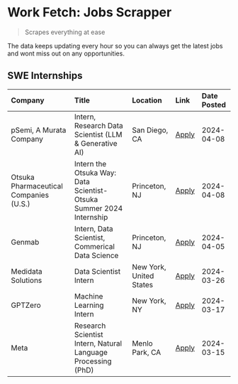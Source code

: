 # Work Fetch: Jobs Scrapper
> Scrapes everything at ease

The data keeps updating every hour so you can always get the latest jobs and wont miss out on any opportunities.

## SWE Internships
<!--START_SECTION:workfetch-->
| Company                                | Title                                                                | Location                | Link                                                                                                                                                                                                                                                                                                           | Date Posted   |
|:---------------------------------------|:---------------------------------------------------------------------|:------------------------|:---------------------------------------------------------------------------------------------------------------------------------------------------------------------------------------------------------------------------------------------------------------------------------------------------------------|:--------------|
| pSemi, A Murata Company                | Intern, Research Data Scientist (LLM & Generative AI)                | San Diego, CA           | [Apply](https://www.linkedin.com/jobs/view/intern-research-data-scientist-llm-generative-ai-at-psemi-a-murata-company-3887074168?position=7&pageNum=0&refId=OejfOgBlRir3rgCpsHkSqA%3D%3D&trackingId=T6zDoDYnpAZ%2Bc7dGKtXfGA%3D%3D&trk=public_jobs_jserp-result_search-card)                                   | 2024-04-08    |
| Otsuka Pharmaceutical Companies (U.S.) | Intern the Otsuka Way: Data Scientist- Otsuka Summer 2024 Internship | Princeton, NJ           | [Apply](https://www.linkedin.com/jobs/view/intern-the-otsuka-way-data-scientist-otsuka-summer-2024-internship-at-otsuka-pharmaceutical-companies-u-s-3885963629?position=10&pageNum=0&refId=OejfOgBlRir3rgCpsHkSqA%3D%3D&trackingId=%2FXaDquMxI7wae1R%2BT71LNg%3D%3D&trk=public_jobs_jserp-result_search-card) | 2024-04-08    |
| Genmab                                 | Intern, Data Scientist, Commerical Data Science                      | Princeton, NJ           | [Apply](https://www.linkedin.com/jobs/view/intern-data-scientist-commerical-data-science-at-genmab-3887818362?position=8&pageNum=0&refId=OejfOgBlRir3rgCpsHkSqA%3D%3D&trackingId=6K0hAmvr%2FBfpCYGMPohtlA%3D%3D&trk=public_jobs_jserp-result_search-card)                                                      | 2024-04-05    |
| Medidata Solutions                     | Data Scientist Intern                                                | New York, United States | [Apply](https://www.linkedin.com/jobs/view/data-scientist-intern-at-medidata-solutions-3810253704?position=6&pageNum=0&refId=OejfOgBlRir3rgCpsHkSqA%3D%3D&trackingId=NvzI3Ztboj4iJi%2BigGJlIQ%3D%3D&trk=public_jobs_jserp-result_search-card)                                                                  | 2024-03-26    |
| GPTZero                                | Machine Learning Intern                                              | New York, NY            | [Apply](https://www.linkedin.com/jobs/view/machine-learning-intern-at-gptzero-3860723963?position=5&pageNum=0&refId=OejfOgBlRir3rgCpsHkSqA%3D%3D&trackingId=RMHoeimwxYXN9665lvcG7Q%3D%3D&trk=public_jobs_jserp-result_search-card)                                                                             | 2024-03-17    |
| Meta                                   | Research Scientist Intern, Natural Language Processing (PhD)         | Menlo Park, CA          | [Apply](https://www.linkedin.com/jobs/view/research-scientist-intern-natural-language-processing-phd-at-meta-3858718375?position=9&pageNum=0&refId=OejfOgBlRir3rgCpsHkSqA%3D%3D&trackingId=f6tYf%2BT%2FnfKceW93SuqFeQ%3D%3D&trk=public_jobs_jserp-result_search-card)                                          | 2024-03-15    |
<!--END_SECTION:workfetch-->
